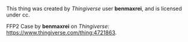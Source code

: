 This thing was created by _Thingiverse_ user **benmaxrei**, and is licensed under cc.

FFP2 Case by **benmaxrei** on _Thingiverse_: https://www.thingiverse.com/thing:4721863.
